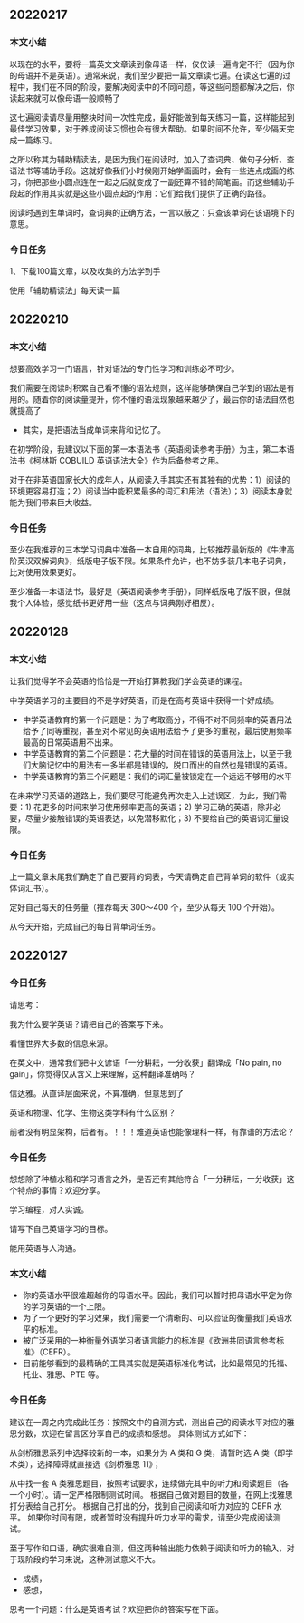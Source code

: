 
## 20220217

### 本文小结

以现在的水平，要将一篇英文文章读到像母语一样，仅仅读一遍肯定不行（因为你的母语并不是英语）。通常来说，我们至少要把一篇文章读七遍。在读这七遍的过程中，我们在不同的阶段，要解决阅读中的不同问题，等这些问题都解决之后，你读起来就可以像母语一般顺畅了

这七遍阅读请尽量用整块时间一次性完成，最好能做到每天练习一篇，这样能起到最佳学习效果，对于养成阅读习惯也会有很大帮助。如果时间不允许，至少隔天完成一篇练习。

之所以称其为辅助精读法，是因为我们在阅读时，加入了查词典、做句子分析、查语法书等辅助手段。这就好像我们小时候刚开始学画画时，会有一些连点成画的练习，你把那些小圆点连在一起之后就变成了一副还算不错的简笔画。而这些辅助手段起的作用其实就是这些小圆点起的作用：它们给我们提供了正确的路径。

阅读时遇到生单词时，查词典的正确方法，一言以蔽之：只查该单词在该语境下的意思。

### 今日任务

1、下载100篇文章，以及收集的方法学到手

使用「辅助精读法」每天读一篇

## 20220210

### 本文小结

想要高效学习一门语言，针对语法的专门性学习和训练必不可少。

我们需要在阅读时积累自己看不懂的语法规则，这样能够确保自己学到的语法是有用的。随着你的阅读量提升，你不懂的语法现象越来越少了，最后你的语法自然也就提高了

- 其实，是把语法当成单词来背和记忆了。

在初学阶段，我建议以下面的第一本语法书《英语阅读参考手册》为主，第二本语法书《柯林斯 COBUILD 英语语法大全》作为后备参考之用。

对于在非英语国家长大的成年人，从阅读入手其实还有其独有的优势：1）阅读的环境更容易打造；2）阅读当中能积累最多的词汇和用法（语法）；3）阅读本身就能为我们带来巨大收益。

### 今日任务

至少在我推荐的三本学习词典中准备一本自用的词典，比较推荐最新版的《牛津高阶英汉双解词典》，纸版电子版不限。如果条件允许，也不妨多装几本电子词典，比对使用效果更好。

至少准备一本语法书，最好是《英语阅读参考手册》，同样纸版电子版不限，但就我个人体验，感觉纸书更好用一些（这点与词典刚好相反）。

## 20220128

### 本文小结

让我们觉得学不会英语的恰恰是一开始打算教我们学会英语的课程。

中学英语学习的主要目的不是学好英语，而是在高考英语中获得一个好成绩。

- 中学英语教育的第一个问题是：为了考取高分，不得不对不同频率的英语用法给予了同等重视，甚至对不常见的英语用法给予了更多的重视，最后使用频率最高的日常英语用不出来。
- 中学英语教育的第二个问题是：花大量的时间在错误的英语用法上，以至于我们大脑记忆中的用法有一多半都是错误的，脱口而出的自然也是错误的英语。
- 中学英语教育的第三个问题是：我们的词汇量被锁定在一个远远不够用的水平

在未来学习英语的道路上，我们要尽可能避免再次走入上述误区，为此，我们需要：1) 花更多的时间来学习使用频率更高的英语；2) 学习正确的英语，除非必要，尽量少接触错误的英语表达，以免潜移默化；3) 不要给自己的英语词汇量设限。

### 今日任务

上一篇文章末尾我们确定了自己要背的词表，今天请确定自己背单词的软件（或实体词汇书）。

定好自己每天的任务量（推荐每天 300～400 个，至少从每天 100 个开始）。

从今天开始，完成自己的每日背单词任务。

## 20220127

### 今日任务

请思考：

我为什么要学英语？请把自己的答案写下来。

看懂世界大多数的信息来源。

在英文中，通常我们把中文谚语「一分耕耘，一分收获」翻译成「No pain, no gain」，你觉得仅从含义上来理解，这种翻译准确吗？

信达雅。从直译层面来说，不算准确，但意思到了

英语和物理、化学、生物这类学科有什么区别？

前者没有明显架构，后者有。！！！难道英语也能像理科一样，有靠谱的方法论？

### 今日任务

想想除了种植水稻和学习语言之外，是否还有其他符合「一分耕耘，一分收获」这个特点的事情？欢迎分享。

学习编程，对人实诚。


请写下自己英语学习的目标。

能用英语与人沟通。

### 本文小结

- 你的英语水平很难超越你的母语水平。因此，我们可以暂时把母语水平定为你的学习英语的一个上限。
- 为了一个更好的学习效果，我们需要一个清晰的、可以验证的衡量我们英语水平的标准。
- 被广泛采用的一种衡量外语学习者语言能力的标准是《欧洲共同语言参考标准》（CEFR）。
- 目前能够看到的最精确的工具其实就是英语标准化考试，比如最常见的托福、托业、雅思、PTE 等。

### 今日任务

建议在一周之内完成此任务：按照文中的自测方式，测出自己的阅读水平对应的雅思分数，欢迎在留言区分享自己的成绩和感想。
具体测试方式如下：

从剑桥雅思系列中选择较新的一本，如果分为 A 类和 G 类，请暂时选 A 类（即学术类），选择障碍就直接选《剑桥雅思 11》；

从中找一套 A 类雅思题目，按照考试要求，连续做完其中的听力和阅读题目（各一个小时）。请一定严格限制测试时间。
根据自己做对题目的数量，在网上找雅思打分表给自己打分。
根据自己打出的分，找到自己阅读和听力对应的 CEFR 水平。
如果你时间有限，或者暂时没有提升听力水平的需求，请至少完成阅读测试。

至于写作和口语，确实很难自测，但这两种输出能力依赖于阅读和听力的输入，对于现阶段的学习来说，这种测试意义不大。

- 成绩，
- 感想，

思考一个问题：什么是英语考试？欢迎把你的答案写在下面。

